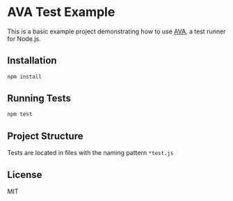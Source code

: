 # AVA Test Example

This is a basic example project demonstrating how to use [AVA](https://github.com/avajs/ava), a test runner for Node.js.

## Installation

```bash
npm install
```

## Running Tests

```bash
npm test
```

## Project Structure

Tests are located in files with the naming pattern `*test.js`

## License

MIT
